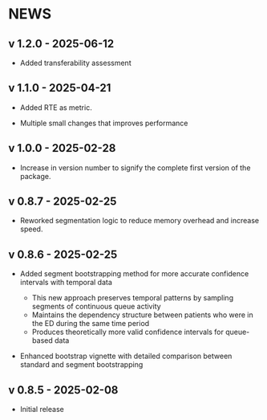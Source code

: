 # NEWS

## v 1.2.0 - 2025-06-12

* Added transferability assessment 


## v 1.1.0 - 2025-04-21

* Added RTE as metric. 

* Multiple small changes that improves performance


## v 1.0.0 - 2025-02-28

* Increase in version number to signify the complete first version of the package.


## v 0.8.7 - 2025-02-25

* Reworked segmentation logic to reduce memory overhead and increase speed.


## v 0.8.6 - 2025-02-25

* Added segment bootstrapping method for more accurate confidence intervals with temporal data
  * This new approach preserves temporal patterns by sampling segments of continuous queue activity
  * Maintains the dependency structure between patients who were in the ED during the same time period
  * Produces theoretically more valid confidence intervals for queue-based data

* Enhanced bootstrap vignette with detailed comparison between standard and segment bootstrapping

## v 0.8.5 - 2025-02-08

* Initial release

